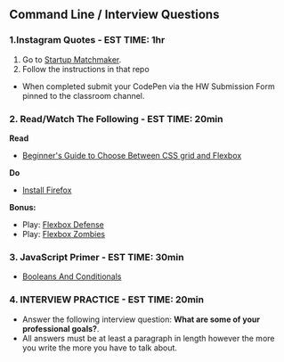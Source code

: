 ## Command Line / Interview Questions

### 1.Instagram Quotes - EST TIME: 1hr

1. Go to [Startup Matchmaker](./startup-matchmaker/README.md).
2. Follow the instructions in that repo
- When completed submit your CodePen via the HW Submission Form pinned to the classroom channel.

### 2. Read/Watch The Following - EST TIME: 20min

**Read**

- [Beginner's Guide to Choose Between CSS grid and Flexbox](https://medium.com/youstart-labs/beginners-guide-to-choose-between-css-grid-and-flexbox-783005dd2412)

**Do**

- [Install Firefox](https://www.mozilla.org/en-US/exp/firefox/)

**Bonus:**
- Play: [Flexbox Defense](http://www.flexboxdefense.com/)
- Play: [Flexbox Zombies](https://flexboxzombies.com/p/flexbox-zombies)



### 3. JavaScript Primer - EST TIME: 30min

- [Booleans And Conditionals](https://git.generalassemb.ly/SEIR-1207/JS_Primer_Homework/tree/master/night_two)


### 4.  INTERVIEW PRACTICE - EST TIME: 20min
- Answer the following interview question: **What are some of your professional goals?**.
- All answers must be at least a paragraph in length however the more you write the more you have to talk about.

